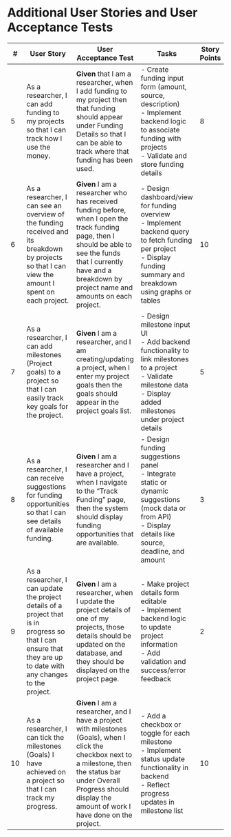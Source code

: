 # Additional User Stories and User Acceptance Tests

| # | User Story | User Acceptance Test | Tasks | Story Points |
|---|------------|---------------------|-------|--------------|
| 5 | As a researcher, I can add funding to my projects so that I can track how I use the money. | **Given** that I am a researcher, when I add funding to my project then that funding should appear under Funding Details so that I can be able to track where that funding has been used. | - Create funding input form (amount, source, description)<br>- Implement backend logic to associate funding with projects<br>- Validate and store funding details | 8 |
| 6 | As a researcher, I can see an overview of the funding received and its breakdown by projects so that I can view the amount I spent on each project. | **Given** I am a researcher who has received funding before, when I open the track funding page, then I should be able to see the funds that I currently have and a breakdown by project name and amounts on each project. | - Design dashboard/view for funding overview<br>- Implement backend query to fetch funding per project<br>- Display funding summary and breakdown using graphs or tables | 10 |
| 7 | As a researcher, I can add milestones (Project goals) to a project so that I can easily track key goals for the project. | **Given** I am a researcher, and I am creating/updating a project, when I enter my project goals then the goals should appear in the project goals list. | - Design milestone input UI<br>- Add backend functionality to link milestones to a project<br>- Validate milestone data<br>- Display added milestones under project details | 5 |
| 8 | As a researcher, I can receive suggestions for funding opportunities so that I can see details of available funding. | **Given** I am a researcher and I have a project, when I navigate to the “Track Funding” page, then the system should display funding opportunities that are available. | - Design funding suggestions panel<br>- Integrate static or dynamic suggestions (mock data or from API)<br>- Display details like source, deadline, and amount | 3 |
| 9 | As a researcher, I can update the project details of a project that is in progress so that I can ensure that they are up to date with any changes to the project. | **Given** I am a researcher, when I update the project details of one of my projects, those details should be updated on the database, and they should be displayed on the project page. | - Make project details form editable<br>- Implement backend logic to update project information<br>- Add validation and success/error feedback | 2 |
| 10 | As a researcher, I can tick the milestones (Goals) I have achieved on a project so that I can track my progress. | **Given** I am a researcher, and I have a project with milestones (Goals), when I click the checkbox next to a milestone, then the status bar under Overall Progress should display the amount of work I have done on the project. | - Add a checkbox or toggle for each milestone<br>- Implement status update functionality in backend<br>- Reflect progress updates in milestone list | 10 |

